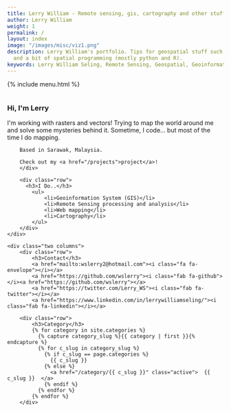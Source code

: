 ```yaml
---
title: Lerry William - Remote sensing, gis, cartography and other stuff!
author: Lerry William
weight: 1
permalink: /
layout: index
image: "/images/misc/viz1.png"
description: Lerry William's portfolio. Tips for geospatial stuff such as Geoinformation, Remote Sensing, Geomatics,
  and a bit of spatial programming (mostly python and R).
keywords: Lerry William Seling, Remote Sensing, Geospatial, Geoinformation, Analysis, Geomatics, Cartography
---
```

{% include menu.html %}

<!-- ![img_grn1.png](/images/misc/img_grn1.png) -->
<p></p>
<div class="row">
	<div class="ten columns">
		<div class="row">
		<h3>Hi, I'm Lerry</h3>
		I'm working with rasters and vectors! Trying to map the world around me and solve some mysteries behind it.
		Sometime, I code... but most of the time I do mapping.

		Based in Sarawak, Malaysia.

		Check out my <a href="/projects">project</a>!
		</div>

		<div class="row">
		  <h3>I Do..</h3>
			<ul>
				<li>Geoinformation System (GIS)</li>
				<li>Remote Sensing processing and analysis</li>
				<li>Web mapping</li>
				<li>Cartography</li>
			</ul>
		</div>
	</div>

	<div class="two columns">
		<div class="row">
			<h3>Contact</h3>
			<a href="mailto:wslerry2@hotmail.com"><i class="fa fa-envelope"></i></a>
			<a href="https://github.com/wslerry"><i class="fab fa-github"></i><a href="https://github.com/wslerry"></a>
			<a href="https://twitter.com/Lerry_WS"><i class="fab fa-twitter"></i></a>
			<a href="https://www.linkedin.com/in/lerrywilliamseling/"><i class="fab fa-linkedin"></i></a>

		<div class="row">
			<h3>Category</h3>
			{% for category in site.categories %}
			  {% capture category_slug %}{{ category | first }}{% endcapture %}
			  {% for c_slug in category_slug %}
				{% if c_slug == page.categories %}
				  {{ c_slug }}
				{% else %}
				  <a href="/category/{{ c_slug }}" class="active">  {{ c_slug }}  </a>
				{% endif %}
			  {% endfor %}
			{% endfor %}
		</div>
